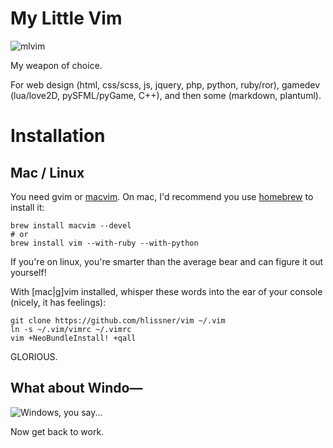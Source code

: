 # My Little Vim

![mlvim](https://dl.dropboxusercontent.com/u/2908279/public/vimrc.png)

My weapon of choice.

For web design (html, css/scss, js, jquery, php, python, ruby/ror), gamedev (lua/love2D,
pySFML/pyGame, C++), and then some (markdown, plantuml).

# Installation
## Mac / Linux
You need gvim or [macvim](https://code.google.com/p/macvim/). On mac, I'd recommend you
use [homebrew](http://mxcl.github.com/homebrew/) to install it:

    brew install macvim --devel
    # or
    brew install vim --with-ruby --with-python

If you're on linux, you're smarter than the average bear and can figure it out yourself!

With [mac|g]vim installed, whisper these words into the ear of your console (nicely, it
has feelings):

    git clone https://github.com/hlissner/vim ~/.vim
    ln -s ~/.vim/vimrc ~/.vimrc
    vim +NeoBundleInstall! +qall

GLORIOUS.

## What about Windo—

![Windows, you say...](http://i3.kym-cdn.com/photos/images/newsfeed/000/549/293/504.gif)

Now get back to work.
